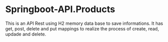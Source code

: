 # Springboot-API.Products

This is an API Rest using H2 memory data base to save informations. It has get, post, delete and put mappings to realize the process of create, read, updade and delete.  
